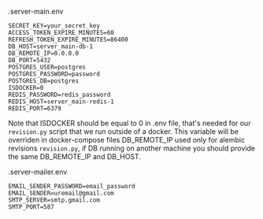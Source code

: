 
.server-main.env
```env
SECRET_KEY=your_secret_key
ACCESS_TOKEN_EXPIRE_MINUTES=60
REFRESH_TOKEN_EXPIRE_MINUTES=86400
DB_HOST=server_main-db-1
DB_REMOTE_IP=0.0.0.0
DB_PORT=5432
POSTGRES_USER=postgres
POSTGRES_PASSWORD=password
POSTGRES_DB=postgres
ISDOCKER=0
REDIS_PASSWORD=redis_password
REDIS_HOST=server_main-redis-1
REDIS_PORT=6379
```

Note that ISDOCKER should be equal to 0 in .env file, that's needed for our `revision.py` script that we run outside of a docker. This variable will be overriden in docker-compose files
DB_REMOTE_IP used only for alembic revisions `revision.py`, if DB running on another machine you should provide the same DB_REMOTE_IP and DB_HOST.

.server-mailer.env
```env
EMAIL_SENDER_PASSWORD=email_password
EMAIL_SENDER=uremail@gmail.com
SMTP_SERVER=smtp.gmail.com
SMTP_PORT=587
```
